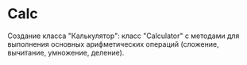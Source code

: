 # Calc
 Создание класса "Калькулятор": класс "Calculator" с методами для выполнения основных арифметических операций (сложение, вычитание, умножение, деление).
